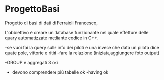 # ProgettoBasi

Progetto di basi di dati di Ferraioli Francesco,

L'obbiettivo è creare un database funzionante nel quale effetture delle quary automatizzate mediante codice in C++.
 
-se vuoi fai la query sulle info dei piloti e una invece che data un pilota dice quate pole, vittorie e ritiri
-fare la relazione (iniziata,aggiungere foto output)

-GROUP e aggregati 3 oki
- devono comprendere più tabelle ok 
-having ok

